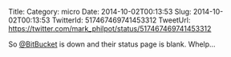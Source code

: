 Title: 
Category: micro
Date: 2014-10-02T00:13:53
Slug: 2014-10-02T00:13:53
TwitterId: 517467469741453312
TweetUrl: https://twitter.com/mark_philpot/status/517467469741453312

So [@BitBucket](https://twitter.com/BitBucket) is down and their status page is blank. Whelp…